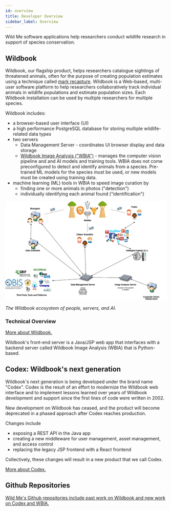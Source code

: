 ```yaml
---
id: overview
title: Developer Overview
sidebar_label: Overview
---
```


Wild Me software applications help researchers conduct wildlife research in support of species conservation.

## Wildbook

Wildbook, our flagship product, helps researchers catalogue sightings of threatened animals, often for the purpose of creating population estimates using a technique called [mark recapture](https://en.wikipedia.org/wiki/Mark_and_recapture). Wildbook is a Web-based, multi-user software platform to help researchers collaboratively track individual animals in wildlife populations and estimate population sizes. Each Wildbook installation can be used by multiple researchers for multiple species. 

Wildbook includes:

- a browser-based user interface (UI)
- a high performance PostgreSQL database for storing multiple wildlife-related data types
- two servers
  - Data Management Server - coordinates UI browser display and data storage
  - [Wildbook Image Analysis ("WBIA")](../developers/wbia/wbia_overview) - manages the computer vision pipeline and and AI models and training tools. WBIA does not come preconfigured to detect and identify animals from a species. Pre-trained ML models for the species must be used, or new models must be created using training data.
- machine learning (ML) tools in WBIA to speed image curation by
  - finding one or more animals in photos ("detection")
  - individually identifying each animal found ("identification")

![](../../static/img/wildbookEcosystem.png)

*The Wildbook ecosystem of people, servers, and AI.*

### Technical Overview

[More about Wildbook.](/docs/developers/wildbook_overview)

Wildbook's front-end server is a Java/JSP web app that interfaces with a backend server called Wildbook Image Analysis (WBIA) that is Python-based. 

## Codex: Wildbook's next generation

Wildbook's next generation is being developed under the brand name "Codex". Codex is the result of an effort to modernize the Wildbook web interface and to implement lessons learned over years of Wildbook development and support since the first lines of code were written in 2002.

New development on Wildbook has ceased, and the product will become deprecated in a phased approach after Codex reaches production.

Changes include

- exposing a REST API in the Java app
- creating a new middleware for user management, asset management, and access control 
- replacing the legacy JSP frontend with a React frontend 

Collectively, these changes will result in a new product that we call Codex. 

[More about Codex.](/docs/developers/codex_overview)

## Github Repositories

[Wild Me's Github repositories include past work on Wildbook and new work on Codex and WBIA.](https://github.com/wildbookorg)